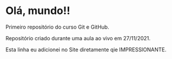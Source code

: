 # Olá, mundo!!
 Primeiro repositório do curso Git e GitHub.
	
 Repositório criado durante uma aula ao vivo em 27/11/2021.
	
Esta linha eu adicionei no Site diretamente qie IMPRESSIONANTE.
